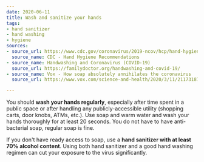 ```yaml
---
date: 2020-06-11
title: Wash and sanitize your hands
tags:
- hand sanitizer
- hand washing
- hygiene
sources:
- source_url: https://www.cdc.gov/coronavirus/2019-ncov/hcp/hand-hygiene.html
  source_name: CDC - Hand Hygiene Recommendations
- source_name: Handwashing and Coronavirus (COVID-19)
  source_url: https://familydoctor.org/handwashing-and-covid-19/
- source_name: Vox - How soap absolutely annihilates the coronavirus
  source_url: https://www.vox.com/science-and-health/2020/3/11/21173187/coronavirus-covid-19-hand-washing-sanitizer-compared-soap-is-dope

---
```

You should **wash your hands regularly**, especially after time spent in a public space or after handling any publicly-accessible utility (shopping carts, door knobs, ATMs, etc.). Use soap and warm water and wash your hands thoroughly for at least 20 seconds. You do not have to have anti-bacterial soap, regular soap is fine.

If you don't have ready access to soap, use a **hand sanitizer with at least 70% alcohol content**. Using both hand sanitizer and a good hand washing regimen can cut your exposure to the virus significantly.